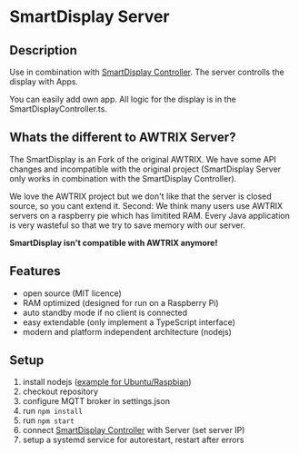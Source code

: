# SmartDisplay Server

## Description
Use in combination with [SmartDisplay Controller](https://github.com/MCeddy/SmartDisplay-Controller).
The server controlls the display with Apps.

You can easily add own app. All logic for the display is in the SmartDisplayController.ts.

## Whats the different to AWTRIX Server?
The SmartDisplay is an Fork of the original AWTRIX. We have some API changes and incompatible with the original project (SmartDisplay Server only works in combination with the SmartDisplay Controller).

We love the AWTRIX project but we don't like that the server is closed source, so you cant extend it.
Second: We think many users use AWTRIX servers on a raspberry pie which has limitited RAM. Every Java application is very wasteful so that we try to save memory with our server.

**SmartDisplay isn't compatible with AWTRIX anymore!** 

## Features
- open source (MIT licence)
- RAM optimized (designed for run on a Raspberry Pi)
- auto standby mode if no client is connected
- easy extendable (only implement a TypeScript interface)
- modern and platform independent architecture (nodejs)

## Setup
1. install nodejs ([example for Ubuntu/Raspbian](https://tecadmin.net/install-latest-nodejs-npm-on-ubuntu/))
2. checkout repository
3. configure MQTT broker in settings.json
4. run `npm install`
5. run `npm start`
6. connect [SmartDisplay Controller](https://github.com/MCeddy/SmartDisplay-Controller) with Server (set server IP)
7. setup a systemd service for autorestart, restart after errors
